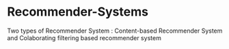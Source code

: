 # Recommender-Systems
Two types of Recommender System : Content-based Recommender System and Colaborating filtering based recommender system 
